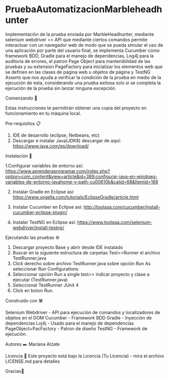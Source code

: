 # PruebaAutomatizacionMarbleheadhunter 
Implementaciòn  de la prueba enviada por MarbleHeadhunter, mediante selenium webdriver >> API que mediante ciertos comandos permite interactuar 
con un navegador web de modo que se pueda simular el uso de una aplicación por parte del usuario final, se implementa Cucumber como framework BDD,
Gradle para el manejo de dependencias, Log4j para la auditoria de errores, el patron Page Object para mantenibilidad de las pruebas y su extension 
PageFactory para inicializar los elementos web que se definen en las clases de página web u objetos de página y TestNG Asserts que nos ayuda a verificar
la condición de la prueba en  medio de la ejecución de esta, considerando una prueba exitosa solo si se completa la ejecución de la prueba 
sin lanzar ninguna excepción.


Comenzando 🚀

Estas instrucciones te permitirán obtener una copia del proyecto en funcionamiento en tu máquina local.

Pre-requisitos 📋
1. IDE de desarrollo (eclipse, Netbeans, etc)
2. Descargar e instalar Java(JDK8) descargar de aquí: https://www.java.com/es/download/ 

Instalación 🔧

1.Configurar variables de entorno así: 
https://www.aprenderaprogramar.com/index.php?option=com_content&view=article&id=389:configurar-java-en-windows-variables-de-entorno-javahome-y-path-cu00610b&catid=68&Itemid=188

2. Instalar Gradle en Eclipse así: https://www.vogella.com/tutorials/EclipseGradle/article.html

3. Instalar Cucumber en Eclipse así: http://toolsqa.com/cucumber/install-cucumber-eclipse-plugin/

4. Instalar TestNG en Eclipse así: https://www.toolsqa.com/selenium-webdriver/install-testng/


Ejecutando las pruebas ⚙️
1. Descargar proyecto Base y abrir desde IDE instalado
2. Buscar en la siguiente estructura de carpetas Test>>Runner el archivo TestRunner.java
3. Click derecho sobre archivo TestRunner.java sobre opciòn Run As seleccionar Run Configurations
4. Seleccionar opciòn Run a single test>> indicar proyecto y clase a ejecutar (TestRunner.java)
5. Seleccionat TestRunner JUnit 4
6. Click en boton Run.








Construido con 🛠️ 

Selenium Webdriver - API para ejecuciòn de comandos y localizadores de objetos en el DOM
Cucumber - Framework BDD
Gradle - Inyecciòn de dependencias
Loj4j  - Usado para el manejo de dependencias
PageObject+PacFactory - Patron de diseño
TestNG - Framework de ejecuciòn.



Autores ✒️
Mariana Alzate


Licencia 📄
Este proyecto está bajo la Licencia (Tu Licencia) - mira el archivo LICENSE.md para detalles


Gracias📢

